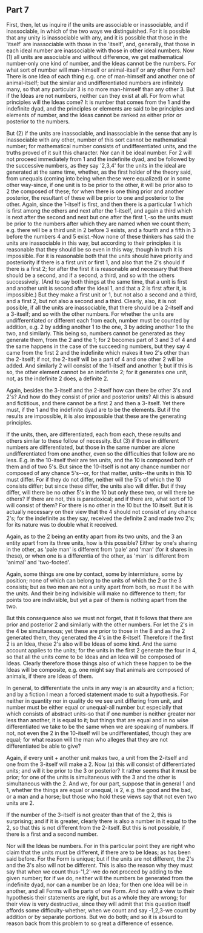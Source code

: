## Part 7

First, then, let us inquire if the units are associable or inassociable, and if inassociable, in which of the two ways we distinguished.
For it is possible that any unity is inassociable with any, and it is possible that those in the 'itself' are inassociable with those in the 'itself', and, generally, that those in each ideal number are inassociable with those in other ideal numbers.
Now (1) all units are associable and without difference, we get mathematical number-only one kind of number, and the Ideas cannot be the numbers.
For what sort of number will man-himself or animal-itself or any other Form be?
There is one Idea of each thing e.g.
one of man-himself and another one of animal-itself; but the similar and undifferentiated numbers are infinitely many, so that any particular 3 is no more man-himself than any other 3.
But if the Ideas are not numbers, neither can they exist at all.
For from what principles will the Ideas come?
It is number that comes from the 1 and the indefinite dyad, and the principles or elements are said to be principles and elements of number, and the Ideas cannot be ranked as either prior or posterior to the numbers.

But (2) if the units are inassociable, and inassociable in the sense that any is inassociable with any other, number of this sort cannot be mathematical number; for mathematical number consists of undifferentiated units, and the truths proved of it suit this character.
Nor can it be ideal number.
For 2 will not proceed immediately from 1 and the indefinite dyad, and be followed by the successive numbers, as they say '2,3,4' for the units in the ideal are generated at the same time, whether, as the first holder of the theory said, from unequals (coming into being when these were equalized) or in some other way-since, if one unit is to be prior to the other, it will be prior also to 2 the composed of these; for when there is one thing prior and another posterior, the resultant of these will be prior to one and posterior to the other.
Again, since the 1-itself is first, and then there is a particular 1 which is first among the others and next after the 1-itself, and again a third which is next after the second and next but one after the first 1,-so the units must be prior to the numbers after which they are named when we count them; e.g.
there will be a third unit in 2 before 3 exists, and a fourth and a fifth in 3 before the numbers 4 and 5 exist.-Now none of these thinkers has said the units are inassociable in this way, but according to their principles it is reasonable that they should be so even in this way, though in truth it is impossible.
For it is reasonable both that the units should have priority and posteriority if there is a first unit or first 1, and also that the 2's should if there is a first 2; for after the first it is reasonable and necessary that there should be a second, and if a second, a third, and so with the others successively.
(And to say both things at the same time, that a unit is first and another unit is second after the ideal 1, and that a 2 is first after it, is impossible.)
But they make a first unit or 1, but not also a second and a third, and a first 2, but not also a second and a third.
Clearly, also, it is not possible, if all the units are inassociable, that there should be a 2-itself and a 3-itself; and so with the other numbers.
For whether the units are undifferentiated or different each from each, number must be counted by addition, e.g.
2 by adding another 1 to the one, 3 by adding another 1 to the two, and similarly.
This being so, numbers cannot be generated as they generate them, from the 2 and the 1; for 2 becomes part of 3 and 3 of 4 and the same happens in the case of the succeeding numbers, but they say 4 came from the first 2 and the indefinite which makes it two 2's other than the 2-itself; if not, the 2-itself will be a part of 4 and one other 2 will be added.
And similarly 2 will consist of the 1-itself and another 1; but if this is so, the other element cannot be an indefinite 2; for it generates one unit, not, as the indefinite 2 does, a definite 2.

Again, besides the 3-itself and the 2-itself how can there be other 3's and 2's?
And how do they consist of prior and posterior units?
All this is absurd and fictitious, and there cannot be a first 2 and then a 3-itself.
Yet there must, if the 1 and the indefinite dyad are to be the elements.
But if the results are impossible, it is also impossible that these are the generating principles.

If the units, then, are differentiated, each from each, these results and others similar to these follow of necessity.
But (3) if those in different numbers are differentiated, but those in the same number are alone undifferentiated from one another, even so the difficulties that follow are no less.
E.g.
in the 10-itself their are ten units, and the 10 is composed both of them and of two 5's.
But since the 10-itself is not any chance number nor composed of any chance 5's--or, for that matter, units--the units in this 10 must differ.
For if they do not differ, neither will the 5's of which the 10 consists differ; but since these differ, the units also will differ.
But if they differ, will there be no other 5's in the 10 but only these two, or will there be others?
If there are not, this is paradoxical; and if there are, what sort of 10 will consist of them?
For there is no other in the 10 but the 10 itself.
But it is actually necessary on their view that the 4 should not consist of any chance 2's; for the indefinite as they say, received the definite 2 and made two 2's; for its nature was to double what it received.

Again, as to the 2 being an entity apart from its two units, and the 3 an entity apart from its three units, how is this possible?
Either by one's sharing in the other, as 'pale man' is different from 'pale' and 'man' (for it shares in these), or when one is a differentia of the other, as 'man' is different from 'animal' and 'two-footed'.

Again, some things are one by contact, some by intermixture, some by position; none of which can belong to the units of which the 2 or the 3 consists; but as two men are not a unity apart from both, so must it be with the units.
And their being indivisible will make no difference to them; for points too are indivisible, but yet a pair of them is nothing apart from the two.

But this consequence also we must not forget, that it follows that there are prior and posterior 2 and similarly with the other numbers.
For let the 2's in the 4 be simultaneous; yet these are prior to those in the 8 and as the 2 generated them, they generated the 4's in the 8-itself.
Therefore if the first 2 is an Idea, these 2's also will be Ideas of some kind.
And the same account applies to the units; for the units in the first 2 generate the four in 4, so that all the units come to be Ideas and an Idea will be composed of Ideas.
Clearly therefore those things also of which these happen to be the Ideas will be composite, e.g.
one might say that animals are composed of animals, if there are Ideas of them.

In general, to differentiate the units in any way is an absurdity and a fiction; and by a fiction I mean a forced statement made to suit a hypothesis.
For neither in quantity nor in quality do we see unit differing from unit, and number must be either equal or unequal-all number but especially that which consists of abstract units-so that if one number is neither greater nor less than another, it is equal to it; but things that are equal and in no wise differentiated we take to be the same when we are speaking of numbers.
If not, not even the 2 in the 10-itself will be undifferentiated, though they are equal; for what reason will the man who alleges that they are not differentiated be able to give?

Again, if every unit + another unit makes two, a unit from the 2-itself and one from the 3-itself will make a 2.
Now (a) this will consist of differentiated units; and will it be prior to the 3 or posterior?
It rather seems that it must be prior; for one of the units is simultaneous with the 3 and the other is simultaneous with the 2.
And we, for our part, suppose that in general 1 and 1, whether the things are equal or unequal, is 2, e.g.
the good and the bad, or a man and a horse; but those who hold these views say that not even two units are 2.

If the number of the 3-itself is not greater than that of the 2, this is surprising; and if it is greater, clearly there is also a number in it equal to the 2, so that this is not different from the 2-itself.
But this is not possible, if there is a first and a second number.

Nor will the Ideas be numbers.
For in this particular point they are right who claim that the units must be different, if there are to be Ideas; as has been said before.
For the Form is unique; but if the units are not different, the 2's and the 3's also will not be different.
This is also the reason why they must say that when we count thus-'1,2'-we do not proceed by adding to the given number; for if we do, neither will the numbers be generated from the indefinite dyad, nor can a number be an Idea; for then one Idea will be in another, and all Forms will be parts of one Form.
And so with a view to their hypothesis their statements are right, but as a whole they are wrong; for their view is very destructive, since they will admit that this question itself affords some difficulty-whether, when we count and say -1,2,3-we count by addition or by separate portions.
But we do both; and so it is absurd to reason back from this problem to so great a difference of essence.

